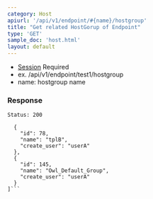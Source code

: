 ```yaml
---
category: Host
apiurl: '/api/v1/endpoint/#{name}/hostgroup'
title: "Get related HostGorup of Endpoint"
type: 'GET'
sample_doc: 'host.html'
layout: default
---
```

 * [Session](#/authentication) Required
* ex. /api/v1/endpoint/test1/hostgroup
* name: hostgroup name
 ### Response
 ```Status: 200```
```[
  {
    "id": 78,
    "name": "tplB",
    "create_user": "userA"
  },
  {
    "id": 145,
    "name": "Owl_Default_Group",
    "create_user": "userA"
  }
]```
